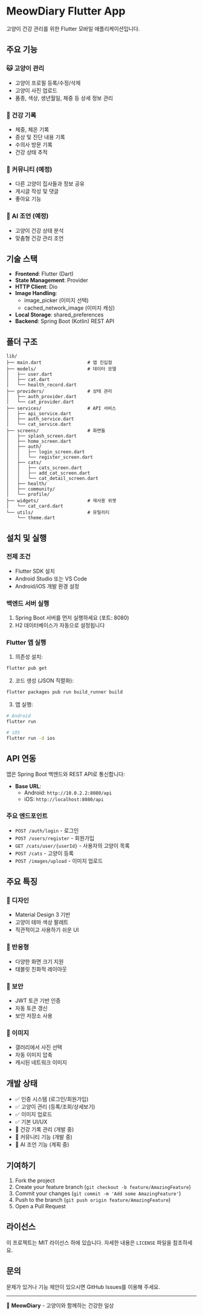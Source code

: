 # MeowDiary Flutter App

고양이 건강 관리를 위한 Flutter 모바일 애플리케이션입니다.

## 주요 기능

### 🐱 고양이 관리

- 고양이 프로필 등록/수정/삭제
- 고양이 사진 업로드
- 품종, 색상, 생년월일, 체중 등 상세 정보 관리

### 💝 건강 기록

- 체중, 체온 기록
- 증상 및 진단 내용 기록
- 수의사 방문 기록
- 건강 상태 추적

### 👥 커뮤니티 (예정)

- 다른 고양이 집사들과 정보 공유
- 게시글 작성 및 댓글
- 좋아요 기능

### 🤖 AI 조언 (예정)

- 고양이 건강 상태 분석
- 맞춤형 건강 관리 조언

## 기술 스택

- **Frontend**: Flutter (Dart)
- **State Management**: Provider
- **HTTP Client**: Dio
- **Image Handling**:
  - image_picker (이미지 선택)
  - cached_network_image (이미지 캐싱)
- **Local Storage**: shared_preferences
- **Backend**: Spring Boot (Kotlin) REST API

## 폴더 구조

```
lib/
├── main.dart                 # 앱 진입점
├── models/                   # 데이터 모델
│   ├── user.dart
│   ├── cat.dart
│   └── health_record.dart
├── providers/                # 상태 관리
│   ├── auth_provider.dart
│   └── cat_provider.dart
├── services/                 # API 서비스
│   ├── api_service.dart
│   ├── auth_service.dart
│   └── cat_service.dart
├── screens/                  # 화면들
│   ├── splash_screen.dart
│   ├── home_screen.dart
│   ├── auth/
│   │   ├── login_screen.dart
│   │   └── register_screen.dart
│   ├── cats/
│   │   ├── cats_screen.dart
│   │   ├── add_cat_screen.dart
│   │   └── cat_detail_screen.dart
│   ├── health/
│   ├── community/
│   └── profile/
├── widgets/                  # 재사용 위젯
│   └── cat_card.dart
└── utils/                    # 유틸리티
    └── theme.dart
```

## 설치 및 실행

### 전제 조건

- Flutter SDK 설치
- Android Studio 또는 VS Code
- Android/iOS 개발 환경 설정

### 백엔드 서버 실행

1. Spring Boot 서버를 먼저 실행하세요 (포트: 8080)
2. H2 데이터베이스가 자동으로 설정됩니다

### Flutter 앱 실행

1. 의존성 설치:

```bash
flutter pub get
```

2. 코드 생성 (JSON 직렬화):

```bash
flutter packages pub run build_runner build
```

3. 앱 실행:

```bash
# Android
flutter run

# iOS
flutter run -d ios
```

## API 연동

앱은 Spring Boot 백엔드와 REST API로 통신합니다:

- **Base URL**:
  - Android: `http://10.0.2.2:8080/api`
  - iOS: `http://localhost:8080/api`

### 주요 엔드포인트

- `POST /auth/login` - 로그인
- `POST /users/register` - 회원가입
- `GET /cats/user/{userId}` - 사용자의 고양이 목록
- `POST /cats` - 고양이 등록
- `POST /images/upload` - 이미지 업로드

## 주요 특징

### 🎨 디자인

- Material Design 3 기반
- 고양이 테마 색상 팔레트
- 직관적이고 사용하기 쉬운 UI

### 📱 반응형

- 다양한 화면 크기 지원
- 태블릿 친화적 레이아웃

### 🔐 보안

- JWT 토큰 기반 인증
- 자동 토큰 갱신
- 보안 저장소 사용

### 📸 이미지

- 갤러리에서 사진 선택
- 자동 이미지 압축
- 캐시된 네트워크 이미지

## 개발 상태

- ✅ 인증 시스템 (로그인/회원가입)
- ✅ 고양이 관리 (등록/조회/상세보기)
- ✅ 이미지 업로드
- ✅ 기본 UI/UX
- 🚧 건강 기록 관리 (개발 중)
- 🚧 커뮤니티 기능 (개발 중)
- 🚧 AI 조언 기능 (계획 중)

## 기여하기

1. Fork the project
2. Create your feature branch (`git checkout -b feature/AmazingFeature`)
3. Commit your changes (`git commit -m 'Add some AmazingFeature'`)
4. Push to the branch (`git push origin feature/AmazingFeature`)
5. Open a Pull Request

## 라이선스

이 프로젝트는 MIT 라이선스 하에 있습니다. 자세한 내용은 `LICENSE` 파일을 참조하세요.

## 문의

문제가 있거나 기능 제안이 있으시면 GitHub Issues를 이용해 주세요.

---

🐾 **MeowDiary** - 고양이와 함께하는 건강한 일상

